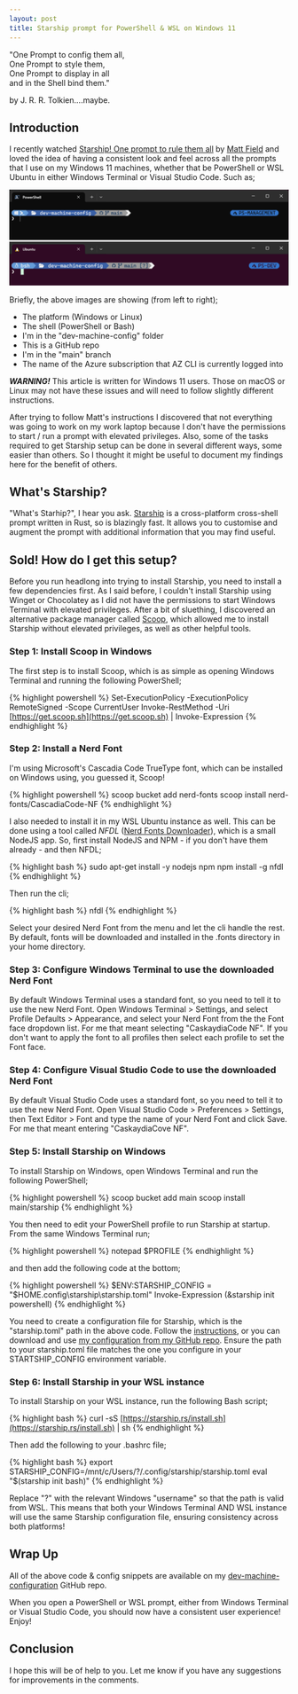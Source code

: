 ```yaml
---
layout: post
title: Starship prompt for PowerShell & WSL on Windows 11
---
```

"One Prompt to config them all,<br>
One Prompt to style them,<br>
One Prompt to display in all<br>
and in the Shell bind them."<br>

by J. R. R. Tolkien....maybe.

## Introduction

I recently watched [Starship! One prompt to rule them all](https://www.youtube.com/watch?v=wXK4RGrBLuM&t=7s) by [Matt Field](https://www.youtube.com/@matt-ffffff) and loved the idea of having a consistent look and feel across all the prompts that I use on my Windows 11 machines, whether that be PowerShell or WSL Ubuntu in either Windows Terminal or Visual Studio Code. Such as;

![Windows Terminal](/images/2024-04-28-windows-terminal.png)
![WSL Ubuntu](/images/2024-04-28-wsl-ubuntu.png)

Briefly, the above images are showing (from left to right);

- The platform (Windows or Linux)
- The shell (PowerShell or Bash)
- I'm in the "dev-machine-config" folder
- This is a GitHub repo
- I'm in the "main" branch
- The name of the Azure subscription that AZ CLI is currently logged into

__*WARNING!*__ This article is written for Windows 11 users. Those on macOS or Linux may not have these issues and will need to follow slightly different instructions.

After trying to follow Matt's instructions I discovered that not everything was going to work on my work laptop because I don't have the permissions to start / run a prompt with elevated privileges. Also, some of the tasks required to get Starship setup can be done in several different ways, some easier than others. So I thought it might be useful to document my findings here for the benefit of others.

## What's Starship?

"What's Starhip?", I hear you ask. [Starship](https://starship.rs) is a cross-platform cross-shell prompt written in Rust, so is blazingly fast. It allows you to customise and augment the prompt with additional information that you may find useful.

## Sold! How do I get this setup?

Before you run headlong into trying to install Starship, you need to install a few dependencies first. As I said before, I couldn't install Starship using Winget or Chocolatey as I did not have the permissions to start Windows Terminal with elevated privileges. After a bit of sluething, I discovered an alternative package manager called [Scoop](https://scoop.sh), which allowed me to install Starship without elevated privileges, as well as other helpful tools.

### Step 1: Install Scoop in Windows

The first step is to install Scoop, which is as simple as opening Windows Terminal and running the following PowerShell;

{% highlight powershell %}
Set-ExecutionPolicy -ExecutionPolicy RemoteSigned -Scope CurrentUser
Invoke-RestMethod -Uri [https://get.scoop.sh](https://get.scoop.sh) | Invoke-Expression
{% endhighlight %}

### Step 2: Install a Nerd Font

I'm using Microsoft's Cascadia Code TrueType font, which can be installed on Windows using, you guessed it, Scoop!

{% highlight powershell %}
scoop bucket add nerd-fonts
scoop install nerd-fonts/CascadiaCode-NF
{% endhighlight %}

I also needed to install it in my WSL Ubuntu instance as well. This can be done using a tool called *NFDL* ([Nerd Fonts Downloader](https://github.com/rubiin/nfdl)), which is a small NodeJS app. So, first install NodeJS and NPM - if you don't have them already - and then NFDL;

{% highlight bash %}
sudo apt-get install -y nodejs npm
npm install -g nfdl
{% endhighlight %}

Then run the cli;

{% highlight bash %}
nfdl
{% endhighlight %}

Select your desired Nerd Font from the menu and let the cli handle the rest. By default, fonts will be downloaded and installed in the .fonts directory in your home directory.

### Step 3: Configure Windows Terminal to use the downloaded Nerd Font

By default Windows Terminal uses a standard font, so you need to tell it to use the new Nerd Font. Open Windows Terminal > Settings, and select Profile Defaults > Appearance, and select your Nerd Font from the the Font face dropdown list. For me that meant selecting "CaskaydiaCode NF". If you don't want to apply the font to all profiles then select each profile to set the Font face.

### Step 4: Configure Visual Studio Code to use the downloaded Nerd Font

By default Visual Studio Code uses a standard font, so you need to tell it to use the new Nerd Font. Open Visual Studio Code > Preferences > Settings, then Text Editor > Font and type the name of your Nerd Font and click Save. For me that meant entering "CaskaydiaCove NF".

### Step 5: Install Starship on Windows

To install Starship on Windows, open Windows Terminal and run the following PowerShell;

{% highlight powershell %}
scoop bucket add main
scoop install main/starship
{% endhighlight %}

You then need to edit your PowerShell profile to run Starship at startup. From the same Windows Terminal run;

{% highlight powershell %}
notepad $PROFILE
{% endhighlight %}

and then add the following code at the bottom;

{% highlight powershell %}
$ENV:STARSHIP_CONFIG = "$HOME\.config\starship\starship.toml"
Invoke-Expression (&starship init powershell)
{% endhighlight %}

You need to create a configuration file for Starship, which is the "starship.toml" path in the above code. Follow the [instructions](https://starship.rs/config/), or you can download and use [my configuration from my GitHub repo](https://github.com/philipstreet/dev-machine-config/blob/main/starship/starship.toml). Ensure the path to your starship.toml file matches the one you configure in your STARTSHIP_CONFIG environment variable.

### Step 6: Install Starship in your WSL instance

To install Starship on your WSL instance, run the following Bash script;

{% highlight bash %}
curl -sS [https://starship.rs/install.sh](https://starship.rs/install.sh) | sh
{% endhighlight %}

Then add the following to your .bashrc file;

{% highlight bash %}
export STARSHIP_CONFIG=/mnt/c/Users/?/.config/starship/starship.toml
eval "$(starship init bash)"
{% endhighlight %}

Replace "?" with the relevant Windows "username" so that the path is valid from WSL. This means that both your Windows Terminal AND WSL instance will use the same Starship configuration file, ensuring consistency across both platforms!

## Wrap Up

All of the above code & config snippets are available on my [dev-machine-configuration](https://github.com/philipstreet/dev-machine-config/tree/main) GitHub repo.

When you open a PowerShell or WSL prompt, either from Windows Terminal or Visual Studio Code, you should now have a consistent user experience! Enjoy!

## Conclusion

I hope this will be of help to you. Let me know if you have any suggestions for improvements in the comments.
